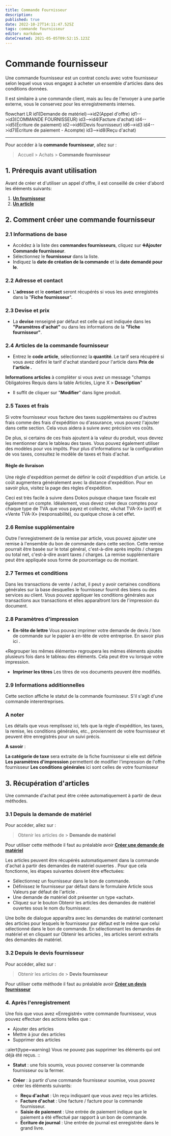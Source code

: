 ```yaml
---
title: Commande Fournisseur
description: 
published: true
date: 2022-10-27T14:11:47.525Z
tags: commande fournisseur
editor: markdown
dateCreated: 2021-05-05T09:52:15.123Z
---
```


# Commande fournisseur
Une commande fournisseur est un contrat conclu avec votre fournisseur selon lequel vous vous engagez à acheter un ensemble d'articles dans des conditions données.

Il est similaire à une commande client, mais au lieu de l'envoyer à une partie externe, vous le conservez pour les enregistrements internes.

<mermaid>
flowchart LR
	id1(Demande de matériel)-->id2(Appel d'offre)
  id1-->id3(COMMANDE FOURNISSEUR)
  id3-->id4(Facture d'achat)
  id4-->id5(Écriture de paiement)
  id2-->id6(Devis fournisseur)
  id6-->id3
  id4-->id7(Écriture de paiement - Acompte)
  id3-->id8(Reçu d'achat)
</mermaid>

---

Pour accéder à la **commande fournisseur**, allez sur :

> Accueil > Achats > **Commande fournisseur**

## 1. Prérequis avant utilisation

Avant de créer et d'utiliser un appel d'offre, il est conseillé de créer d'abord les éléments suivants:

1. **[Un fournisseur](/achats/supplier)**
2. **[Un article](/stocks/item)**

## 2. Comment créer une commande fournisseur

### 2.1 Informations de base
- Accédez à la liste des **commandes fournisseurs**, cliquez sur **:heavy_plus_sign:Ajouter Commande fournisseur**.
- Sélectionnez le **fournisseur** dans la liste.
- Indiquez la **date de création de la commande** et la **date demandé pour le**.

### 2.2 Adresse et contact

- L'**adresse** et le **contact** seront récupérés si vous les avez enregistrés dans la "**Fiche fournisseur**".

### 2.3 Devise et prix

- La **devise** renseigné par défaut est celle qui est indiquée dans les **"Paramètres d'achat"** ou dans les informations de la **"Fiche fournisseur"**.

### 2.4 Articles de la commande fournisseur

- Entrez le **code article**, sélectionnez la **quantité**. Le tarif sera récupéré si vous avez défini le tarif d'achat standard pour l'article dans **Prix de l'article .**

**Informations articles** à complèter si vous avez un message "champs Obligatoires Requis dans la table Articles, Ligne X > **Description**"

- Il suffit de cliquer sur "**Modifier**" dans ligne produit.

### 2.5 Taxes et frais

Si votre fournisseur vous facture des taxes supplémentaires ou d'autres frais comme des frais d'expédition ou d'assurance, vous pouvez l'ajouter dans cette section. Cela vous aidera à suivre avec précision vos coûts.

De plus, si certains de ces frais ajoutent à la valeur du produit, vous devrez les mentionner dans le tableau des taxes. Vous pouvez également utiliser des modèles pour vos impôts. Pour plus d'informations sur la configuration de vos taxes, consultez le modèle de taxes et frais d'achat.

#### **Règle de livraison** 

Une règle d'expédition permet de définir le coût d'expédition d'un article. Le coût augmentera généralement avec la distance d'expédition. Pour en savoir plus, visitez la page des règles d'expédition.

Ceci est très facile à suivre dans Dokos puisque chaque taxe fiscale est également un compte. Idéalement, vous devez créer deux comptes pour chaque type de TVA que vous payez et collectez, «Achat TVA-X» (actif) et «Vente TVA-X» (responsabilité), ou quelque chose à cet effet.

### 2.6 Remise supplémentaire

Outre l'enregistrement de la remise par article, vous pouvez ajouter une remise à l'ensemble du bon de commande dans cette section. Cette remise pourrait être basée sur le total général, c'est-à-dire après impôts / charges ou total net, c'est-à-dire avant taxes / charges. La remise supplémentaire peut être appliquée sous forme de pourcentage ou de montant.

### 2.7 Termes et conditions

Dans les transactions de vente / achat, il peut y avoir certaines conditions générales sur la base desquelles le fournisseur fournit des biens ou des services au client. Vous pouvez appliquer les conditions générales aux transactions aux transactions et elles apparaîtront lors de l'impression du document.

### 2.8 Paramètres d'impression

- **En-tête de lettre**
Vous pouvez imprimer votre demande de devis / bon de commande sur le papier à en-tête de votre entreprise. En savoir plus ici .

«Regrouper les mêmes éléments» regroupera les mêmes éléments ajoutés plusieurs fois dans le tableau des éléments. Cela peut être vu lorsque votre impression.

- **Imprimer les titres** 
Les titres de vos documents peuvent être modifiés.

### 2.9 Informations additionnelles

Cette section affiche le statut de la commande fournisseur. S'il s'agit d'une commande interentreprises.

### A noter

Les détails que vous remplissez ici, tels que la règle d'expédition, les taxes, la remise, les conditions générales, etc., proviennent de votre fournisseur et peuvent être enregistrés pour un suivi précis.

**A savoir** :

**La catégorie de taxe** sera extraite de la fiche fournisseur si elle est définie
**Les paramètres d'impression** permettent de modifier l'impression de l'offre fournisseur
**Les conditions générales** ici sont celles de votre fournisseur

## 3. Récupération d'articles

Une commande d'achat peut être créée automatiquement à partir de deux méthodes.

### 3.1 Depuis la demande de matériel

Pour accéder, allez sur :
> Obtenir les articles de > **Demande de matériel**

Pour utiliser cette méthode il faut au préalable avoir **[Créer une demande de matériel](/stocks/material-request)**

Les articles peuvent être récupérés automatiquement dans la commande d'achat à partir des demandes de matériel ouvertes . Pour que cela fonctionne, les étapes suivantes doivent être effectuées:

- Sélectionnez un fournisseur dans le bon de commande.
- Définissez le fournisseur par défaut dans le formulaire Article sous Valeurs par défaut de l'article .
- Une demande de matériel doit présenter un type «achat».
- Cliquez sur le bouton Obtenir les articles des demandes de matériel ouvertes sous le nom du fournisseur. 

Une boîte de dialogue apparaîtra avec les demandes de matériel contenant des articles pour lesquels le fournisseur par défaut est le même que celui sélectionné dans le bon de commande. En sélectionnant les demandes de matériel et en cliquant sur Obtenir les articles , les articles seront extraits des demandes de matériel.

### 3.2 Depuis le devis fournisseur

Pour accéder, allez sur :
> Obtenir les articles de > **Devis fournisseur**

Pour utiliser cette méthode il faut au préalable avoir **[Créer un devis fournisseur](/achats/order-supplier)**

### 4. Après l'enregistrement

Une fois que vous avez «Enregistré» votre commande fournisseur, vous pouvez effectuer des actions telles que :

-	Ajouter des articles
- Mettre à jour des articles
- Supprimer des articles 

::alert{type=warning}
Vous ne pouvez pas supprimer les éléments qui ont déjà été reçus.
::

- **Statut** : une fois soumis, vous pouvez conserver la commande fournisseur ou la fermer.

- **Créer** : à partir d'une commande fournisseur soumise, vous pouvez créer les éléments suivants:

	- **Reçu d'achat** : Un reçu indiquant que vous avez reçu les articles.
	- **Facture d'achat** : Une facture / facture pour la commande fournisseur.
	- **Saisie de paiement** : Une entrée de paiement indique que le paiement 	a été effectué par rapport à un bon de commande.
	- 	**Écriture de journal** : Une entrée de journal est enregistrée dans le 	grand livre.